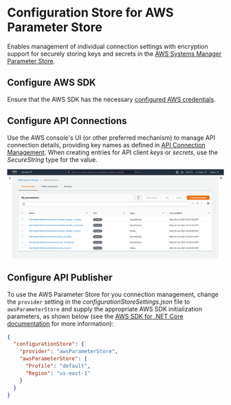# Configuration Store for AWS Parameter Store

Enables management of individual connection settings with encryption support for securely storing keys and secrets in the [AWS Systems Manager Parameter Store](https://docs.aws.amazon.com/systems-manager/latest/userguide/systems-manager-parameter-store.html).

## Configure AWS SDK

Ensure that the AWS SDK has the necessary [configured AWS credentials](https://docs.aws.amazon.com/sdk-for-net/latest/developer-guide/net-dg-config-creds.html).

## Configure API Connections

Use the AWS console's UI (or other preferred mechanism) to manage API connection details, providing key names as defined in  [API Connection Management](../API-Connection-Management.md). When creating entries for API client *keys* or *secrets*, use the _SecureString_ type for the value.

![AWS](../../images/Aws-Parameter-Store-configuration-store-example.png)

## Configure API Publisher

To use the AWS Parameter Store for you connection management, change the `provider` setting in the _configurationStoreSettings.json_ file to `awsParameterStore` and supply the appropriate AWS SDK initialization parameters, as shown below (see the [AWS SDK for .NET Core documentation](https://docs.aws.amazon.com/sdk-for-net/v3/developer-guide/net-dg-config-netcore.html) for more information):

```json
{
  "configurationStore": {
    "provider": "awsParameterStore",
    "awsParameterStore": {
      "Profile": "default",
      "Region": "us-east-1"
    }
  }
}
```
